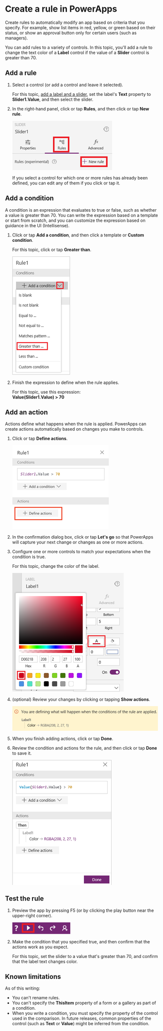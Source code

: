 <properties
	pageTitle="Create a rule | Microsoft PowerApps"
	description="Step-by-step instructions for building app logic by creating rules"
	services=""
	suite="PowerApps"
	documentationCenter="na"
	authors="karthik-1"
	manager="anneta"
	editor=""
	tags=""/>

<tags
   ms.service="powerapps"
   ms.devlang="na"
   ms.topic="article"
   ms.tgt_pltfrm="na"
   ms.workload="na"
   ms.date="09/14/2017"
   ms.author="karthikb"/>

# Create a rule in PowerApps #
Create rules to automatically modify an app based on criteria that you specify. For example, show list items in red, yellow, or green based on their status, or show an approval button only for certain users (such as managers).

You can add rules to a variety of controls. In this topic, you'll add a rule to change the text color of a **Label** control if the value of a **Slider** control is greater than 70.

## Add a rule ##
1. Select a control (or add a control and leave it selected).

	For this topic, [add a label and a slider](add-configure-controls.md), set the label's **Text** property to **Slider1.Value**, and then select the slider.

1. In the right-hand panel, click or tap **Rules**, and then click or tap **New rule**.

	![Create new rule](./media/working-with-rules/new-rule.png)

	If you select a control for which one or more rules has already been defined, you can edit any of them if you click or tap it.  

## Add a condition ##
A condition is an expression that evaluates to true or false, such as whether a value is greater than 70. You can write the expression based on a template or start from scratch, and you can customize the expression based on guidance in the UI (Intellisense).

1. Click or tap **Add a condition**, and then click a template or **Custom condition**.

	For this topic, click or tap **Greater than**.

	![Add condition](./media/working-with-rules/rule-conditions.png)

1. Finish the expression to define when the rule applies.

	For this topic, use this expression:
	<br>**Value(Slider1.Value) > 70**

## Add an action ##
Actions define what happens when the rule is applied. PowerApps can create actions automatically based on changes you make to controls.

1. Click or tap **Define actions**.

	![Define actions](./media/working-with-rules/rule-define-actions.png)

1. In the confirmation dialog box, click or tap **Let's go** so that PowerApps will capture your next change or changes as one or more actions.

1. Configure one or more controls to match your expectations when the condition is true.

	For this topic, change the color of the label.

	![Capture properties](./media/working-with-rules/rule-capture-properties.png)

1. (optional) Review your changes by clicking or tapping **Show actions**.

	![Review actions](./media/working-with-rules/rule-review-actions.png)

1. When you finish adding actions, click or tap **Done**.

1. Review the condition and actions for the rule, and then click or tap **Done** to save it.

	![Review rule](./media/working-with-rules/rule-review.png)

## Test the rule ##
1. Preview the app by pressing F5 (or by clicking the play button near the upper-right corner).

	![Open preview](./media/working-with-rules/open-preview.png)

1. Make the condition that you specified true, and then confirm that the actions work as you expect.

	For this topic, set the slider to a value that's greater than 70, and confirm that the label text changes color.

## Known limitations ##
As of this writing:

- You can't rename rules.
- You can't specify the **ThisItem** property of a form or a gallery as part of a condition.
- When you write a condition, you must specify the property of the control used in the comparison. In future releases, common properties of the control (such as **Text** or **Value**) might be inferred from the condition.
